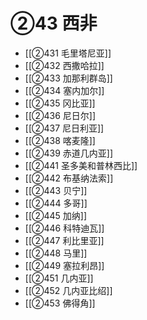 # ②43 西非

- [[②431 毛里塔尼亚]]
- [[②432 西撒哈拉]]
- [[②433 加那利群岛]]
- [[②434 塞内加尔]]
- [[②435 冈比亚]]
- [[②436 尼日尔]]
- [[②437 尼日利亚]]
- [[②438 喀麦隆]]
- [[②439 赤道几内亚]]
- [[②441 圣多美和普林西比]]
- [[②442 布基纳法索]]
- [[②443 贝宁]]
- [[②444 多哥]]
- [[②445 加纳]]
- [[②446 科特迪瓦]]
- [[②447 利比里亚]]
- [[②448 马里]]
- [[②449 塞拉利昂]]
- [[②451 几内亚]]
- [[②452 几内亚比绍]]
- [[②453 佛得角]]
